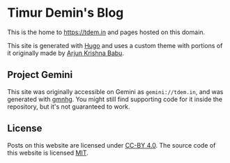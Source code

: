 # Timur Demin's Blog

This is the home to https://tdem.in and pages hosted on this domain.

This site is generated with [Hugo](https://gohugo.io) and uses a custom
theme with portions of it originally made by [Arjun Krishna Babu][akb].

[akb]: https://arjunkrishnababu96.github.io/

## Project Gemini

This site was originally accessible on Gemini as `gemini://tdem.in`, and
was generated with [gmnhg][gmnhg]. You might still find supporting code
for it inside the repository, but it's not guaranteed to work.

[gmnhg]: https://github.com/tdemin/gmnhg

## License

Posts on this website are licensed under [CC-BY 4.0](content/LICENSE).
The source code of this website is licensed [MIT](LICENSE).
